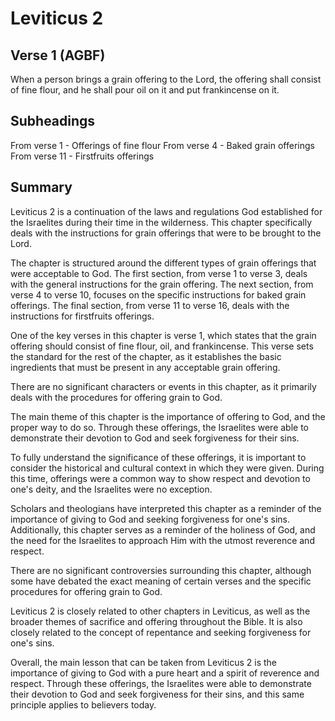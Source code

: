 # Leviticus 2

## Verse 1 (AGBF)

When a person brings a grain offering to the Lord, the offering shall consist of fine flour, and he shall pour oil on it and put frankincense on it.

## Subheadings

From verse 1 - Offerings of fine flour
From verse 4 - Baked grain offerings
From verse 11 - Firstfruits offerings

## Summary

Leviticus 2 is a continuation of the laws and regulations God established for the Israelites during their time in the wilderness. This chapter specifically deals with the instructions for grain offerings that were to be brought to the Lord.

The chapter is structured around the different types of grain offerings that were acceptable to God. The first section, from verse 1 to verse 3, deals with the general instructions for the grain offering. The next section, from verse 4 to verse 10, focuses on the specific instructions for baked grain offerings. The final section, from verse 11 to verse 16, deals with the instructions for firstfruits offerings.

One of the key verses in this chapter is verse 1, which states that the grain offering should consist of fine flour, oil, and frankincense. This verse sets the standard for the rest of the chapter, as it establishes the basic ingredients that must be present in any acceptable grain offering.

There are no significant characters or events in this chapter, as it primarily deals with the procedures for offering grain to God.

The main theme of this chapter is the importance of offering to God, and the proper way to do so. Through these offerings, the Israelites were able to demonstrate their devotion to God and seek forgiveness for their sins.

To fully understand the significance of these offerings, it is important to consider the historical and cultural context in which they were given. During this time, offerings were a common way to show respect and devotion to one's deity, and the Israelites were no exception.

Scholars and theologians have interpreted this chapter as a reminder of the importance of giving to God and seeking forgiveness for one's sins. Additionally, this chapter serves as a reminder of the holiness of God, and the need for the Israelites to approach Him with the utmost reverence and respect.

There are no significant controversies surrounding this chapter, although some have debated the exact meaning of certain verses and the specific procedures for offering grain to God.

Leviticus 2 is closely related to other chapters in Leviticus, as well as the broader themes of sacrifice and offering throughout the Bible. It is also closely related to the concept of repentance and seeking forgiveness for one's sins.

Overall, the main lesson that can be taken from Leviticus 2 is the importance of giving to God with a pure heart and a spirit of reverence and respect. Through these offerings, the Israelites were able to demonstrate their devotion to God and seek forgiveness for their sins, and this same principle applies to believers today.